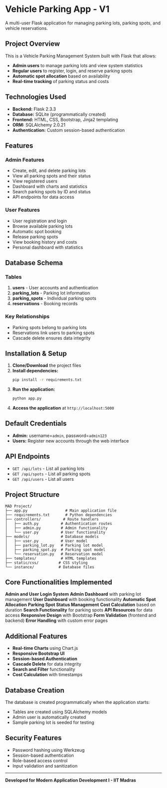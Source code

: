 # Vehicle Parking App - V1

A multi-user Flask application for managing parking lots, parking spots, and vehicle reservations.

## Project Overview

This is a Vehicle Parking Management System built with Flask that allows:
- **Admin users** to manage parking lots and view system statistics
- **Regular users** to register, login, and reserve parking spots
- **Automatic spot allocation** based on availability
- **Real-time tracking** of parking status and costs

## Technologies Used

- **Backend:** Flask 2.3.3
- **Database:** SQLite (programmatically created)
- **Frontend:** HTML, CSS, Bootstrap, Jinja2 templating
- **ORM:** SQLAlchemy 2.0.21
- **Authentication:** Custom session-based authentication

## Features

### Admin Features
-  Create, edit, and delete parking lots
-  View all parking spots and their status
-  View registered users
-  Dashboard with charts and statistics
-  Search parking spots by ID and status
-  API endpoints for data access

### User Features
-  User registration and login
-  Browse available parking lots
-  Automatic spot booking
-  Release parking spots
-  View booking history and costs
-  Personal dashboard with statistics

## Database Schema

### Tables
1. **users** - User accounts and authentication
2. **parking_lots** - Parking lot information
3. **parking_spots** - Individual parking spots
4. **reservations** - Booking records

### Key Relationships
- Parking spots belong to parking lots
- Reservations link users to parking spots
- Cascade delete ensures data integrity

## Installation & Setup

1. **Clone/Download** the project files
2. **Install dependencies:**
   ```bash
   pip install -r requirements.txt
   ```
3. **Run the application:**
   ```bash
   python app.py
   ```
4. **Access the application** at `http://localhost:5000`

## Default Credentials

- **Admin:** username=`admin`, password=`admin123`
- **Users:** Register new accounts through the web interface

## API Endpoints

- `GET /api/lots` - List all parking lots
- `GET /api/spots` - List all parking spots
- `GET /api/users` - List all users

## Project Structure

```
MAD Project/
├── app.py                 # Main application file
├── requirements.txt       # Python dependencies
├── controllers/          # Route handlers
│   ├── auth.py          # Authentication routes
│   ├── admin.py         # Admin functionality
│   └── user.py          # User functionality
├── models/              # Database models
│   ├── user.py          # User model
│   ├── parking_lot.py   # Parking lot model
│   ├── parking_spot.py  # Parking spot model
│   └── reservation.py   # Reservation model
├── templates/           # HTML templates
├── static/css/         # CSS styling
└── instance/           # Database files
```

## Core Functionalities Implemented

 **Admin and User Login System**
 **Admin Dashboard** with parking lot management
 **User Dashboard** with booking functionality
 **Automatic Spot Allocation**
 **Parking Spot Status Management**
 **Cost Calculation** based on duration
 **Search Functionality** for parking spots
 **API Resources** for data access
 **Responsive Design** with Bootstrap
 **Form Validation** (frontend and backend)
 **Error Handling** with custom error pages

## Additional Features

- **Real-time Charts** using Chart.js
- **Responsive Bootstrap UI**
- **Session-based Authentication**
- **Cascade Delete** for data integrity
- **Search and Filter** functionality
- **Cost Calculation** with timestamps

## Database Creation

The database is created programmatically when the application starts:
- Tables are created using SQLAlchemy models
- Admin user is automatically created
- Sample parking lot is seeded for testing

## Security Features

- Password hashing using Werkzeug
- Session-based authentication
- Role-based access control
- Input validation and sanitization

---

**Developed for Modern Application Development I - IIT Madras** 
